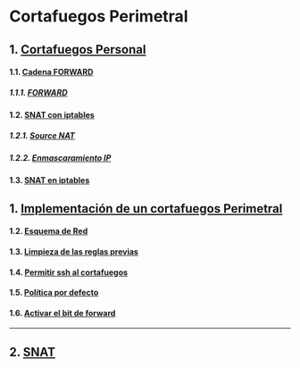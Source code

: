 # Cortafuegos Perimetral
## 1. [Cortafuegos Personal](https://github.com/PalomaR88/Cortafuegos_perimetral/blob/master/Cortafuegos_perimetral.md#cortafuegos-personal) 
#### 1.1. [Cadena FORWARD](https://github.com/PalomaR88/Cortafuegos_perimetral/blob/master/Cortafuegos_perimetral.md#cadena-forward) 
##### 1.1.1. [FORWARD](https://github.com/PalomaR88/Cortafuegos_perimetral/blob/master/Cortafuegos_perimetral.md#forward) 
#### 1.2. [SNAT con iptables](https://github.com/PalomaR88/Cortafuegos_perimetral/blob/master/Cortafuegos_perimetral.md#snat-con-iptables) 
##### 1.2.1. [Source NAT](https://github.com/PalomaR88/Cortafuegos_perimetral/blob/master/Cortafuegos_perimetral.md#source-Nat) 
##### 1.2.2. [Enmascaramiento IP](https://github.com/PalomaR88/Cortafuegos_perimetral/blob/master/Cortafuegos_perimetral.md#enmascaramiento-ip-ip-masquerade) 
#### 1.3. [SNAT en iptables](https://github.com/PalomaR88/Cortafuegos_perimetral/blob/master/Cortafuegos_perimetral.md#SNAT-en-iptables) 


## 1. [Implementación de un cortafuegos Perimetral](https://github.com/PalomaR88/Cortafuegos_perimetral/blob/master/Practica.md#implementaci%C3%B3n-de-un-cortafuego-perimetral) 
#### 1.2. [Esquema de Red](https://github.com/PalomaR88/Cortafuegos_perimetral/blob/master/Practica.md#esquema-de-red) 
#### 1.3. [Limpieza de las reglas previas](https://github.com/PalomaR88/Cortafuegos_perimetral/blob/master/Practica.md#limpieza-de-las-reglas-previas) 
#### 1.4. [Permitir ssh al cortafuegos](https://github.com/PalomaR88/Cortafuegos_perimetral/blob/master/Practica.md#Permitir-ssh-al-cortafuegos) 
#### 1.5. [Política por defecto](https://github.com/PalomaR88/Cortafuegos_perimetral/blob/master/Practica.md#pol%C3%ADtica-por-defecto) 
#### 1.6. [Activar el bit de forward](https://github.com/PalomaR88/Cortafuegos_perimetral/blob/master/Practica.md#activar-el-bit-de-forward) 
---------------------------------------------
## 2. [SNAT](https://github.com/PalomaR88/Cortafuegos_perimetral/blob/master/Practica.md#snat) 




